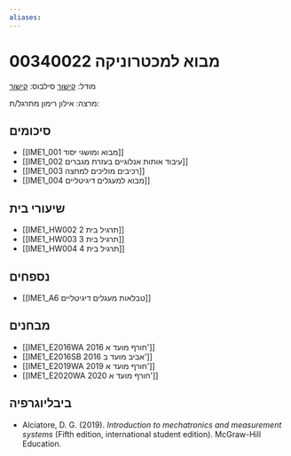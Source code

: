 ```yaml
---
aliases:
---
```

# מבוא למכטרוניקה 00340022

מודל: [קישור](https://moodle24.technion.ac.il/course/view.php?id=135)
סילבוס: [קישור](https://moodle24.technion.ac.il/mod/resource/view.php?id=36515)

מרצה: אילון רימון
מתרגל/ת:

## סיכומים
- [[IME1_001 מבוא ומושגי יסוד]]
- [[IME1_002 עיבוד אותות אנלוגיים בעזרת מגברים]]
- [[IME1_003 רכיבים מוליכים למחצה]]
- [[IME1_004 מבוא למעגלים דיגיטליים]]
## שיעורי בית

- [[IME1_HW002 תרגיל בית 2]]
- [[IME1_HW003 תרגיל בית 3]]
- [[IME1_HW004 תרגיל בית 4]]

## נספחים
- [[IME1_A6 טבלאות מעגלים דיגיטליים]]

## מבחנים

- [[IME1_E2016WA 2016 חורף מועד א']]
- [[IME1_E2016SB 2016 אביב מועד ב']]
- [[IME1_E2019WA 2019 חורף מועד א']]
- [[IME1_E2020WA 2020 חורף מועד א']]

## ביבליוגרפיה
- Alciatore, D. G. (2019). _Introduction to mechatronics and measurement systems_ (Fifth edition, international student edition). McGraw-Hill Education.